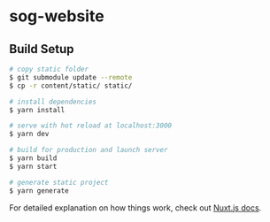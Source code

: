 # sog-website

## Build Setup

```bash
# copy static folder
$ git submodule update --remote
$ cp -r content/static/ static/

# install dependencies
$ yarn install

# serve with hot reload at localhost:3000
$ yarn dev

# build for production and launch server
$ yarn build
$ yarn start

# generate static project
$ yarn generate
```

For detailed explanation on how things work, check out [Nuxt.js docs](https://nuxtjs.org).
